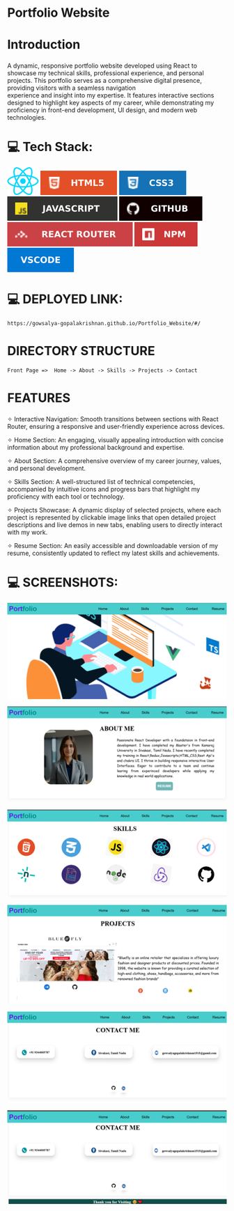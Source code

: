 # Portfolio Website

# Introduction
   ###  
   A dynamic, responsive portfolio website developed using React to showcase 
   my technical skills, professional experience, and personal projects. This portfolio serves as a comprehensive digital presence, providing visitors with a seamless navigation       
   experience and insight into my expertise. It features interactive sections designed to highlight key aspects of my career, while demonstrating my proficiency in front-end development, 
   UI design, and modern web technologies.

# 💻 Tech Stack:

![src](./src/assets/react.svg)
![src](./src/assets/htmlgithub.svg) 
![src](./src/assets/cssgithub.svg)
![src](./src/assets/javascriptgithub.svg)
![src](./src/assets/githubgithub.svg)
![src](./src/assets/reactroutergithub.svg)
![src](./src/assets/npmgithub.svg)
![src](./src/assets/vscodegithub.svg)




# 💻 DEPLOYED LINK:
    https://gowsalya-gopalakrishnan.github.io/Portfolio_Website/#/

# DIRECTORY STRUCTURE

    Front Page =>  Home -> About -> Skills -> Projects -> Contact

# FEATURES
###
✧ Interactive Navigation: Smooth transitions between sections with React Router, ensuring a responsive and user-friendly experience across devices.
    
✧ Home Section: An engaging, visually appealing introduction with concise information about my professional background and expertise.
    
✧ About Section: A comprehensive overview of my career journey, values, and personal development.
    
✧ Skills Section: A well-structured list of technical competencies, accompanied by intuitive icons and progress bars that highlight my proficiency with each tool or technology.
    
✧ Projects Showcase: A dynamic display of selected projects, where each project is represented by clickable image links that open detailed project descriptions and live demos in new tabs, enabling users to directly interact with my work.
    
✧ Resume Section: An easily accessible and downloadable version of my resume, consistently     updated to reflect my latest skills and achievements.

# 💻 SCREENSHOTS:

![src](./src/assets/Homepage1.png)

![src](./src/assets/Aboutme1.png)

![src](./src/assets/Skills1.png)

![src](./src/assets/Projects1.png)

![src](./src/assets/Contact1.png)

![src](./src/assets/Footer1.png)







